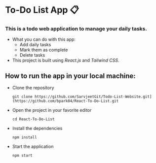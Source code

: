 # To-Do List App 📋

### This is a todo web application to manage your daily tasks.

- What you can do with this app:
    - Add daily tasks
    - Mark them as complete 
    - Delete tasks 
- This project is built using *React.js* and *Tailwind CSS*.

## How to run the app in your local machine:
- Clone the repository 
    ```
    git clone https://github.com/SarvjeetGit/Todo-List-Website.git](https://github.com/bpark04/React-To-Do-List.git
    ```
- Open the project in your favorite editor 
    ```
    cd React-To-Do-List 
    ```
- Install the dependencies
    ```
    npm install
     ```
- Start the application
    ```
    npm start
    ```

